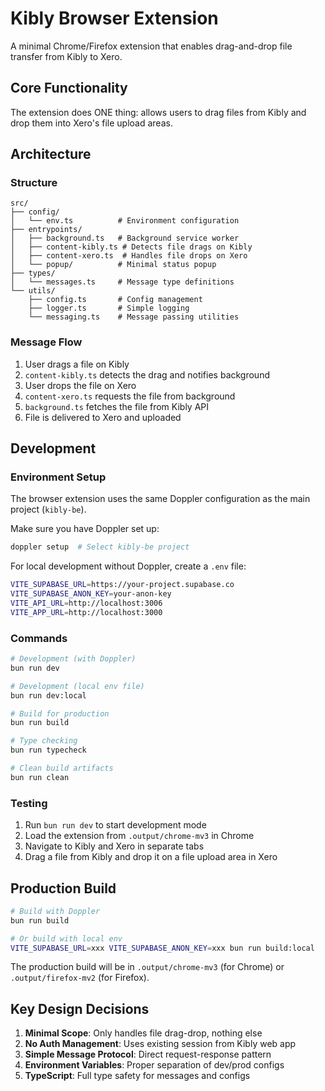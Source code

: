 # Kibly Browser Extension

A minimal Chrome/Firefox extension that enables drag-and-drop file transfer from Kibly to Xero.

## Core Functionality

The extension does ONE thing: allows users to drag files from Kibly and drop them into Xero's file upload areas.

## Architecture

### Structure
```
src/
├── config/
│   └── env.ts          # Environment configuration
├── entrypoints/
│   ├── background.ts   # Background service worker
│   ├── content-kibly.ts # Detects file drags on Kibly
│   ├── content-xero.ts  # Handles file drops on Xero
│   └── popup/          # Minimal status popup
├── types/
│   └── messages.ts     # Message type definitions
└── utils/
    ├── config.ts       # Config management
    ├── logger.ts       # Simple logging
    └── messaging.ts    # Message passing utilities
```

### Message Flow
1. User drags a file on Kibly
2. `content-kibly.ts` detects the drag and notifies background
3. User drops the file on Xero
4. `content-xero.ts` requests the file from background
5. `background.ts` fetches the file from Kibly API
6. File is delivered to Xero and uploaded

## Development

### Environment Setup

The browser extension uses the same Doppler configuration as the main project (`kibly-be`).

Make sure you have Doppler set up:
```bash
doppler setup  # Select kibly-be project
```

For local development without Doppler, create a `.env` file:
```bash
VITE_SUPABASE_URL=https://your-project.supabase.co
VITE_SUPABASE_ANON_KEY=your-anon-key
VITE_API_URL=http://localhost:3006
VITE_APP_URL=http://localhost:3000
```

### Commands

```bash
# Development (with Doppler)
bun run dev

# Development (local env file)
bun run dev:local

# Build for production
bun run build

# Type checking
bun run typecheck

# Clean build artifacts
bun run clean
```

### Testing

1. Run `bun run dev` to start development mode
2. Load the extension from `.output/chrome-mv3` in Chrome
3. Navigate to Kibly and Xero in separate tabs
4. Drag a file from Kibly and drop it on a file upload area in Xero

## Production Build

```bash
# Build with Doppler
bun run build

# Or build with local env
VITE_SUPABASE_URL=xxx VITE_SUPABASE_ANON_KEY=xxx bun run build:local
```

The production build will be in `.output/chrome-mv3` (for Chrome) or `.output/firefox-mv2` (for Firefox).

## Key Design Decisions

1. **Minimal Scope**: Only handles file drag-drop, nothing else
2. **No Auth Management**: Uses existing session from Kibly web app
3. **Simple Message Protocol**: Direct request-response pattern
4. **Environment Variables**: Proper separation of dev/prod configs
5. **TypeScript**: Full type safety for messages and configs